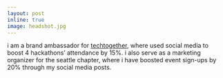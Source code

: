 ```yaml
---
layout: post
inline: true
image: headshot.jpg
---
```


i am a brand ambassador for [techtogether](https://techtogether.io), where used social media to boost 4 hackathons’ attendance by 15%. i also serve as a marketing organizer for the seattle chapter, where i have boosted event sign-ups by 20% through my social media posts.
